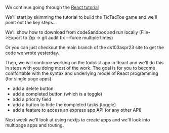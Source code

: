 We continue going through the [React tutorial](https://react.dev/blog/2023/03/16/introducing-react-dev)

We'll start by skimming the tutorial to build the TicTacToe game and we'll point out the key steps...

We'll show how to download from codeSandbox and run locally (File->Export to Zip -> git audit fix --force multiple times)

Or you can just checkout the main branch of the cs103aspr23 site to get the code we wrote yesterday.

Then, we will continue working on the todolist app in React and we'll do this in steps with you doing most of the work.
The goal is for you to become comfortable with the syntax and underlying model of React programming (for single page apps)
* add a delete button
* add a completed button (which is a toggle)
* add a priority field
* add a button to hide the completed tasks (toggle)
* add a feature to access an express app API (or any other API)

Next week we'll look at using nextjs to create apps and we'll look into multipage apps and routing.
